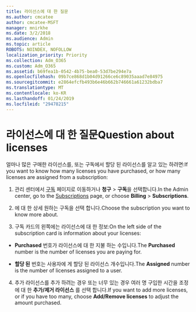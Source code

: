 ```yaml
---
title: 라이선스에 대 한 질문
ms.author: cmcatee
author: cmcatee-MSFT
manager: mnirkhe
ms.date: 3/2/2018
ms.audience: Admin
ms.topic: article
ROBOTS: NOINDEX, NOFOLLOW
localization_priority: Priority
ms.collection: Adm_O365
ms.custom: Adm_O365
ms.assetid: b69fea1b-0542-4b75-bea0-53d7be294e7a
ms.openlocfilehash: 09b7ce868d1b04d91266ce6c89035aaad7e84975
ms.sourcegitcommit: e2864efcfb493b6e46b662b746661a61232bdba7
ms.translationtype: MT
ms.contentlocale: ko-KR
ms.lasthandoff: 01/24/2019
ms.locfileid: "29478215"
---
```

# <a name="question-about-licenses"></a><span data-ttu-id="01120-102">라이선스에 대 한 질문</span><span class="sxs-lookup"><span data-stu-id="01120-102">Question about licenses</span></span>

<span data-ttu-id="01120-103">얼마나 많은 구매한 라이선스를, 또는 구독에서 할당 된 라이선스를 알고 있는 하려면:</span><span class="sxs-lookup"><span data-stu-id="01120-103">If you want to know how many licenses you have purchased, or how many licenses are assigned from a subscription:</span></span>
  
1. <span data-ttu-id="01120-104">관리 센터에서 [구독](https://go.microsoft.com/fwlink/p/?linkid=842054) 페이지로 이동하거나 **청구** \> **구독**을 선택합니다.</span><span class="sxs-lookup"><span data-stu-id="01120-104">In the Admin center, go to the [Subscriptions](https://go.microsoft.com/fwlink/p/?linkid=842054) page, or choose **Billing** \> **Subscriptions**.</span></span>
    
2. <span data-ttu-id="01120-105">에 대 한 상세 원하는 구독을 선택 합니다.</span><span class="sxs-lookup"><span data-stu-id="01120-105">Choose the subscription you want to know more about.</span></span>
    
3. <span data-ttu-id="01120-106">구독 카드의 왼쪽에는 라이선스에 대 한 정보:</span><span class="sxs-lookup"><span data-stu-id="01120-106">On the left side of the subscription card is information about your licenses:</span></span>
    
  - <span data-ttu-id="01120-107">**Purchased** 번호가 라이선스에 대 한 지불 하는 수입니다.</span><span class="sxs-lookup"><span data-stu-id="01120-107">The **Purchased** number is the number of licenses you are paying for.</span></span> 
    
  - <span data-ttu-id="01120-108">**할당 된** 번호는 사용자에 게 할당 된 라이선스 개수입니다.</span><span class="sxs-lookup"><span data-stu-id="01120-108">The **Assigned** number is the number of licenses assigned to a user.</span></span> 
    
4. <span data-ttu-id="01120-109">추가 라이선스를 추가 하려는 경우 또는 너무 있는 경우 여러 명 구입한 시간을 조정에 대 한 **추가/제거 라이선스** 를 선택 합니다.</span><span class="sxs-lookup"><span data-stu-id="01120-109">If you want to add more licenses, or if you have too many, choose **Add/Remove licenses** to adjust the amount purchased.</span></span> 
    

